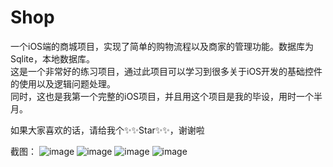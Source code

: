# Shop
一个iOS端的商城项目，实现了简单的购物流程以及商家的管理功能。数据库为Sqlite，本地数据库。                                                           
这是一个非常好的练习项目，通过此项目可以学习到很多关于iOS开发的基础控件的使用以及逻辑问题处理。                                                  
同时，这也是我第一个完整的iOS项目，并且用这个项目是我的毕设，用时一个半月。                                                                       

如果大家喜欢的话，请给我个✨✨Star✨✨，谢谢啦

截图：
![image](https://github.com/zhuxiao220/Shop/blob/master/image/首页.png?raw=true)
![image](https://github.com/zhuxiao220/Shop/blob/master/image/分类.png?raw=true)
![image](https://github.com/zhuxiao220/Shop/blob/master/image/购物车.png?raw=true)
![image](https://github.com/zhuxiao220/Shop/blob/master/image/我的.png?raw=true)
